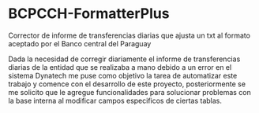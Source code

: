 # BCPCCH-FormatterPlus
Corrector de informe de transferencias diarias que ajusta un txt al formato aceptado por el Banco central del Paraguay

Dada la necesidad de corregir diariamente el informe de transferencias diarias de la entidad que se realizaba a mano debido a un error en el sistema Dynatech
me puse como objetivo la tarea de automatizar este trabajo y comence con el desarrollo de este proyecto, posteriormente se me solicito que le agregue funcionalidades para solucionar 
problemas con la base interna al modificar campos especificos de ciertas tablas.

